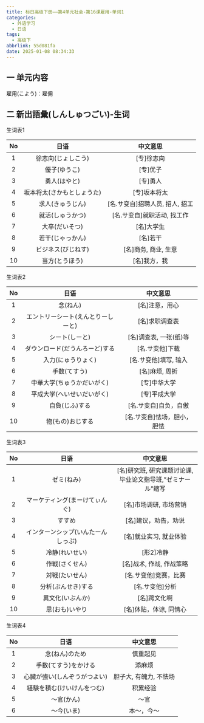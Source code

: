 ```yaml
---
title: 标日高级下册——第4单元社会-第16课雇用-单词1
categories:
  - 外语学习
  - 日语
tags:
  - 高级下
abbrlink: 55d081fa
date: 2025-01-08 08:34:33
---
```

## 一 单元内容

雇用(こよう)：雇佣

<!--more-->

## 二 新出語彙(しんしゅつごい)-生词

生词表1

|  No  |            日语            |             中文意思             |
| :--: | :------------------------: | :------------------------------: |
|  1   |     徐志向(じょしこう)     |            [专]徐志向            |
|  2   |        優子(ゆうこ)        |             [专]优子             |
|  3   |        勇人(はやと)        |             [专]勇人             |
|  4   | 坂本将太(さかもとしょうた) |           [专]坂本将太           |
|  5   |      求人(きゅうじん)      | [名.サ变自]招聘人员, 招人,  招工 |
|  6   |      就活(しゅうかつ)      |   [名.サ变自]就职活动, 找工作    |
|  7   |       大卒(だいそつ)       |            [名]大学生            |
|  8   |      若干(じゃっかん)      |             [名]若干             |
|  9   |     ビジネス(びじねす)     |       [名]商务, 商业, 生意       |
|  10  |       当方(とうほう)       |           [名]我方，我           |

生词表2

|  No  |                日语                |          中文意思           |
| :--: | :--------------------------------: | :-------------------------: |
|  1   |              念(ねん)              |       [名]注意，用心        |
|  2   | エントリーシート(えんとりーしーと) |       [名]求职调查表        |
|  3   |           シート(しーと)           |   [名]调查表, 一张(纸)等    |
|  4   |   ダウンロード(だうんろーど)する   |       [名.サ变他]下载       |
|  5   |         入力(にゅうりょく)         |    [名.サ变他]填写, 输入    |
|  6   |            手数(てすう)            |       [名]麻烦, 周折        |
|  7   |     中華大学(ちゅうかだいがく)     |        [专]中华大学         |
|  8   |     平成大学(へいせいだいがく)     |        [专]平成大学         |
|  9   |           自負(じふ)する           |    [名.サ变自]自负，自傲    |
|  10  |          物(もの)おじする          | [名.サ变自]怯场，胆小，胆怯 |

生词表3

|  No  |                日语                |                           中文意思                           |
| :--: | :--------------------------------: | :----------------------------------------------------------: |
|  1   |             ゼミ(ねみ)             | [名]研究班, 研究课题讨论课, <br>毕业论文指导班,”ゼミナール”缩写 |
|  2   |   マーケティング(まーけてぃんぐ)   |                    [名]市场调研, 市场营销                    |
|  3   |               すすめ               |                     [名]建议，劝告，劝说                     |
|  4   | インターンシップ(いんたーんしっぷ) |                    [名]就业实习, 就业体验                    |
|  5   |           冷静(れいせい)           |                          [形2]冷静                           |
|  6   |           作戦(さくせん)           |                   [名]战术, 作战, 作战策略                   |
|  7   |           対戦(たいせん)           |                    [名.サ变他]竞赛，比赛                     |
|  8   |         分析(ぶんせき)する         |                       [名.サ变他]分析                        |
|  9   |          異文化(いぶんか)          |                         [名]跨文化啊                         |
|  10  |           思(おも)いやり           |                    [名]体贴，体谅, 同情心                    |

生词表4

|  No  |            日语             |        中文意思        |
| :--: | :-------------------------: | :--------------------: |
|  1   |       念(ねん)のため        |        慎重起见        |
|  2   |    手数(てすう)をかける     |         添麻烦         |
|  3   | 心臓が強い(しんぞうがつよい) | 胆子大, 有魄力, 不怯场 |
|  4   | 経験を積む(けいけんをつむ)  |        积累经验        |
|  5   |         ～官(かん)          |          ～官          |
|  6   |         ～今(いま)          |       本～，今～       |

